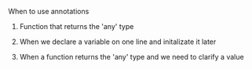 When to use annotations

1. Function that returns the 'any' type

2. When we declare a variable on one line and initalizate it later

3. When a function returns the 'any' type and we need to clarify a value
